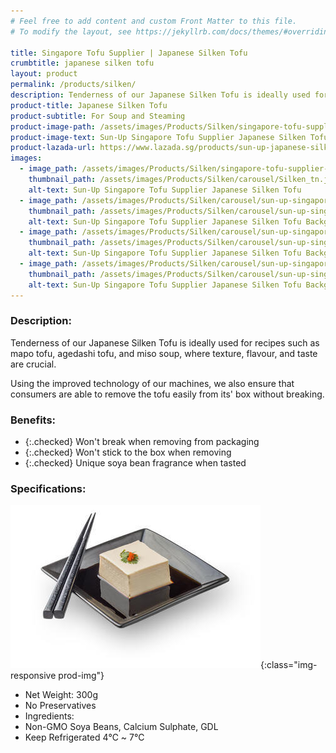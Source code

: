 ```yaml
---
# Feel free to add content and custom Front Matter to this file.
# To modify the layout, see https://jekyllrb.com/docs/themes/#overriding-theme-defaults

title: Singapore Tofu Supplier | Japanese Silken Tofu
crumbtitle: japanese silken tofu
layout: product
permalink: /products/silken/
description: Tenderness of our Japanese Silken Tofu is ideally used for recipes such as mapo tofu, agedashi tofu, and miso soup, where texture, flavour, and taste are crucial. Using the improved technology of our machines, we also ensure that consumers are able to remove the tofu easily from its' box without breaking.
product-title: Japanese Silken Tofu
product-subtitle: For Soup and Steaming
product-image-path: /assets/images/Products/Silken/singapore-tofu-supplier-sun-up-silken-tofu.jpg
product-image-text: Sun-Up Singapore Tofu Supplier Japanese Silken Tofu
product-lazada-url: https://www.lazada.sg/products/sun-up-japanese-silken-tofu-300g-for-soup-and-steaming-i2159484473-s12344565105.html
images:
  - image_path: /assets/images/Products/Silken/singapore-tofu-supplier-sun-up-silken-tofu.jpg
    thumbnail_path: /assets/images/Products/Silken/carousel/Silken_tn.jpg
    alt-text: Sun-Up Singapore Tofu Supplier Japanese Silken Tofu
  - image_path: /assets/images/Products/Silken/carousel/sun-up-singapore-tofu-supplier-japanese-silken-tofu-background.JPG
    thumbnail_path: /assets/images/Products/Silken/carousel/sun-up-singapore-tofu-supplier-japanese-silken-tofu-background_tn.jpg
    alt-text: Sun-Up Singapore Tofu Supplier Japanese Silken Tofu Background
  - image_path: /assets/images/Products/Silken/carousel/sun-up-singapore-tofu-supplier-japanese-silken-tofu-background-dessert.JPG
    thumbnail_path: /assets/images/Products/Silken/carousel/sun-up-singapore-tofu-supplier-japanese-silken-tofu-background-dessert_tn.jpg
    alt-text: Sun-Up Singapore Tofu Supplier Japanese Silken Tofu Background Dessert
  - image_path: /assets/images/Products/Silken/carousel/sun-up-singapore-tofu-supplier-japanese-silken-tofu-background-dessert-chopsticks.JPG
    thumbnail_path: /assets/images/Products/Silken/carousel/sun-up-singapore-tofu-supplier-japanese-silken-tofu-background-dessert-chopstick_tn.jpg
    alt-text: Sun-Up Singapore Tofu Supplier Japanese Silken Tofu Background Dessert Chopsticks
---
```


### Description:
Tenderness of our Japanese Silken Tofu is ideally used for recipes such as mapo tofu,
agedashi tofu, and miso soup, where texture, flavour, and taste are crucial.

Using the improved technology of our machines, we also ensure that consumers are
able to remove the tofu easily from its' box without breaking.
 
### Benefits:
- {:.checked} Won't break when removing from packaging
- {:.checked} Won't stick to the box when removing
- {:.checked} Unique soya bean fragrance when tasted

### Specifications:
![Sun-Up Singapore Tofu Supplier Japanese Silken Tofu on plate](/assets/images/Products/Silken/singapore-tofu-supplier-sun-up-silken-tofu-product-thumbnail.jpeg){:class="img-responsive prod-img"}
-  Net Weight: 300g
-  No Preservatives
-  Ingredients:
-  Non-GMO Soya Beans, Calcium Sulphate, GDL
-  Keep Refrigerated 4℃ ~ 7℃
